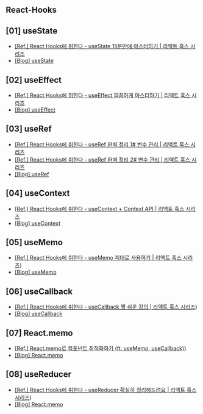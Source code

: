 ## React-Hooks

## [01] useState

- [[Ref.] React Hooks에 취한다 - useState 15분만에 마스터하기 | 리액트 훅스 시리즈](https://youtu.be/G3qglTF-fFI) <br/>
- [[Blog] useState ](https://velog.io/@hyeun427/React-Hooks-useState) <br/>

## [02] useEffect

- [[Ref.] React Hooks에 취한다 - useEffect 깔끔하게 마스터하기 | 리액트 훅스 시리즈](https://youtu.be/kyodvzc5GHU) <br/>
- [[Blog] useEffect ](https://velog.io/@hyeun427/React-Hooks-useEffect) <br/>

## [03] useRef

- [[Ref.] React Hooks에 취한다 - useRef 완벽 정리 1# 변수 관리 | 리액트 훅스 시리즈](https://youtu.be/VxqZrL4FLz8) <br/>
- [[Ref.] React Hooks에 취한다 - useRef 완벽 정리 2# 변수 관리 | 리액트 훅스 시리즈](https://youtu.be/EMK8oUUwP5Q) <br/>
- [[Blog] useRef ](https://velog.io/@hyeun427/React-Hooks-useRef) <br/>

## [04] useContext

- [[Ref.] React Hooks에 취한다 - useContext + Context API | 리액트 훅스 시리즈](https://youtu.be/LwvXVEHS638) <br/>
- [[Blog] useContext ](https://velog.io/@hyeun427/React-Hooks-useContext) <br/>

## [05] useMemo

- [[Ref.] React Hooks에 취한다 - useMemo 제대로 사용하기 | 리액트 훅스 시리즈](https://youtu.be/e-CnI8Q5RY4)) <br/>
- [[Blog] useMemo ](https://velog.io/@hyeun427/React-Hooks-useMemo) <br/>

## [06] useCallback

- [[Ref.] React Hooks에 취한다 - useCallback 짱 쉬운 강의 | 리액트 훅스 시리즈](https://youtu.be/XfUF9qLa3mU)) <br/>
- [[Blog] useCallback ](https://velog.io/@hyeun427/React-Hooks-useCallback) <br/>

## [07] React.memo

- [[Ref.] React.memo로 컴포넌트 최적화하기 (ft. useMemo, useCallback)](https://youtu.be/oqUgcxwrnSY)) <br/>
- [[Blog] React.memo ](https://velog.io/@hyeun427/React-Hooks-React.memo) <br/>

## [08] useReducer

- [[Ref.] React Hooks에 취한다 - useReducer 확실히 정리해드려요 | 리액트 훅스 시리즈](https://youtu.be/tdORpiegLg0)) <br/>
- [[Blog] React.memo ](https://velog.io/@hyeun427/React-Hooks-useReducer) <br/>
